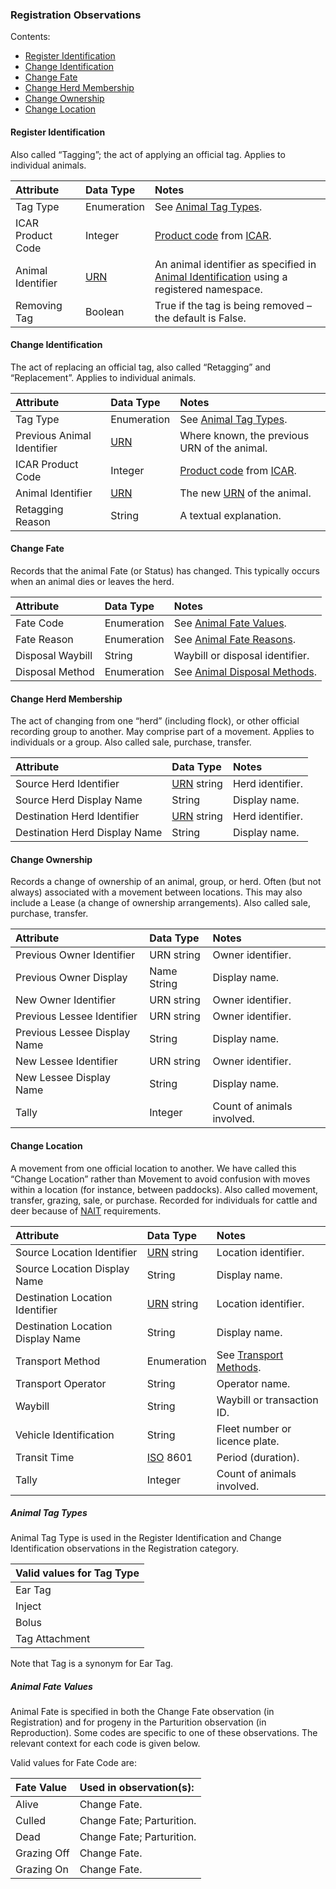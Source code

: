### Registration Observations

Contents:
* [Register Identification](#Register-Identification)
* [Change Identification](#Change-Identification)
* [Change Fate](#Change-Fate)
* [Change Herd Membership](#Change-Herd-Membership)
* [Change Ownership](#Change-Ownership)
* [Change Location](#Change-Location)


#### Register Identification

Also called “Tagging”; the act of applying an official tag. Applies to individual animals. 

Attribute | Data Type | Notes 
:-------- | :-------- | :----
Tag Type | Enumeration | See [Animal Tag Types](#Animal-Tag-Types).
ICAR Product Code | Integer | [Product code](https://www.service-icar.com/tables/Tabella3.php) from [ICAR](ADS_Definitions-And-Abbreviations_Interpretation.md#Definitions-And-Abbreviations).
Animal Identifier | [URN](ADS_Definitions-And-Abbreviations_Interpretation.md#Definitions-And-Abbreviations) | An animal identifier as specified in [Animal Identification](#Animal-Identification) using a registered namespace.
Removing Tag | Boolean | True if the tag is being removed – the default is False.

#### Change Identification

The act of replacing an official tag, also called “Retagging” and “Replacement”. Applies to individual animals.	

Attribute | Data Type | Notes 
:-------- | :-------- | :----
Tag Type | Enumeration | See [Animal Tag Types](#Animal-Tag-Types).
Previous Animal Identifier | [URN](ADS_Definitions-And-Abbreviations_Interpretation.md#Definitions-And-Abbreviations) | Where known, the previous URN of the animal. 
ICAR Product Code | Integer | [Product code](https://www.service-icar.com/tables/Tabella3.php) from [ICAR](ADS_Definitions-And-Abbreviations_Interpretation.md#Definitions-And-Abbreviations).
Animal Identifier | [URN](ADS_Definitions-And-Abbreviations_Interpretation.md#Definitions-And-Abbreviations) | The new [URN](ADS_Definitions-And-Abbreviations_Interpretation.md#Definitions-And-Abbreviations) of the animal.
Retagging Reason | String | A textual explanation.


#### Change Fate

Records that the animal Fate (or Status) has changed. This typically occurs when an animal dies or leaves the herd.	

Attribute | Data Type | Notes 
:-------- | :-------- | :----
Fate Code | Enumeration | See [Animal Fate Values](#Animal-Fate-Values).
Fate Reason | Enumeration | See [Animal Fate Reasons](#Animal-Fate-Reasons).
Disposal Waybill | String | Waybill or disposal identifier.
Disposal Method | Enumeration | See [Animal Disposal Methods](#Animal-Disposal-Methods).

#### Change Herd Membership

The act of changing from one “herd” (including flock), or other official recording group to another. May comprise part of a movement. Applies to individuals or a group. Also called sale, purchase, transfer.	

Attribute | Data Type | Notes 
:-------- | :-------- | :----
Source Herd Identifier | [URN](ADS_Definitions-And-Abbreviations_Interpretation.md#Definitions-And-Abbreviations) string | Herd identifier.
Source Herd Display Name | String | Display name.
Destination Herd Identifier | [URN](ADS_Definitions-And-Abbreviations_Interpretation.md#Definitions-And-Abbreviations) string | Herd identifier.
Destination Herd Display Name | String | Display name.

#### Change Ownership

Records a change of ownership of an animal, group, or herd.
Often (but not always) associated with a movement between locations. This may also include a Lease (a change of ownership arrangements). Also called sale, purchase, transfer.

Attribute | Data Type | Notes 
:-------- | :-------- | :----
Previous Owner Identifier | URN string | Owner identifier.
Previous Owner Display | Name String | Display name.
New Owner Identifier | URN string | Owner identifier.
Previous Lessee Identifier | URN string | Owner identifier.
Previous Lessee Display Name | String | Display name.
New Lessee Identifier | URN string | Owner identifier.
New Lessee Display Name | String | Display name.
Tally | Integer | Count of animals involved.

#### Change Location

A movement from one official location to another. We have called this “Change Location” rather than Movement to avoid confusion with moves within a location (for instance, between paddocks). Also called movement, transfer, grazing, sale, or purchase. Recorded for individuals for cattle and deer because of [NAIT](ADS_Definitions-And-Abbreviations_Interpretation.md#Definitions-And-Abbreviations) requirements.

Attribute | Data Type | Notes 
:-------- | :-------- | :----
Source Location Identifier | [URN](ADS_Definitions-And-Abbreviations_Interpretation.md#Definitions-And-Abbreviations) string | Location identifier.
Source Location Display Name | String | Display name.
Destination Location Identifier | [URN](ADS_Definitions-And-Abbreviations_Interpretation.md#Definitions-And-Abbreviations) string | Location identifier.
Destination Location Display Name | String | Display name.
Transport Method | Enumeration | See [Transport Methods](#Transport-Methods).
Transport Operator | String | Operator name.
Waybill | String | Waybill or transaction ID.
Vehicle Identification | String | Fleet number or licence plate.
Transit Time | [ISO](ADS_Definitions-And-Abbreviations_Interpretation.md#Definitions-And-Abbreviations) 8601  | Period (duration).
Tally | Integer | Count of animals involved.

##### Animal Tag Types

Animal Tag Type is used in the Register Identification and Change Identification observations in the Registration category.

Valid values for Tag Type|
:------------------------|
Ear Tag|
Inject|
Bolus|
Tag Attachment|

Note that Tag is a synonym for Ear Tag.

##### Animal Fate Values

Animal Fate is specified in both the Change Fate observation (in Registration) and for progeny in the Parturition observation (in Reproduction).  Some codes are specific to one of these observations.  The relevant context for each code is given below.  

Valid values for Fate Code are:

Fate Value | Used in observation(s):
:--------- | :----------------------
Alive | Change Fate.
Culled | Change Fate; Parturition.
Dead | Change Fate; Parturition.
Grazing Off | Change Fate.
Grazing On | Change Fate.
